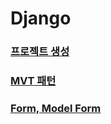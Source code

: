 # Django

### [프로젝트 생성](%ED%94%84%EB%A1%9C%EC%A0%9D%ED%8A%B8%EC%83%9D%EC%84%B1.md)

### [MVT 패턴](design_pattern.md)

### [Form, Model Form](Form%2C%20Model%20Form%20f0184445f7ed49b2a99b320d3003ffeb.md)
